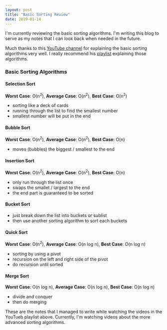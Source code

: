 ```yaml
---
layout: post
title: "Basic Sorting Review"
date: 2019-01-14
---
```


I'm currently reviewing the basic sorting algorithms. I'm writing this blog to serve as my notes that I can look back when needed in the future.

Much thanks to this [YouTube channel](https://www.youtube.com/user/lcc0612/) for explaining the basic sorting algorithms very well. I really recommend his [playlist](https://www.youtube.com/watch?v=MrUMzthTXOs&list=PLJse9iV6Reqg-IffRqjxebaPg0zaPxWlt) explaining those algorithms.

### Basic Sorting Algorithms


#### Selection Sort
**Worst Case**: O(n<sup>2</sup>), **Average Case**: O(n<sup>2</sup>), **Best Case**: O(n<sup>2</sup>)

- sorting like a deck of cards
- running through the list to find the smallest number
- smallest number will be put in the end

#### Bubble Sort
**Worst Case**: O(n<sup>2</sup>), **Average Case**: O(n<sup>2</sup>), **Best Case**: O(n)

- moves (bubbles) the biggest / smallest to the end

#### Insertion Sort
**Worst Case**: O(n<sup>2</sup>), **Average Case**: O(n<sup>2</sup>), **Best Case**: O(n)

- only run through the list once
- swaps the smallet / largest to the end
- the end part is guaranteed to be sorted

#### Bucket Sort

- just break down the list into buckets or sublist
- then use another sorting algorithm to sort each buckets

#### Quick Sort
**Worst Case**: O(n<sup>2</sup>), **Average Case**: O(n log n), **Best Case**: O(n log n)

- sorting by using a pivot
- recursion on the left and right side of the pivot
- do recursion until sorted

#### Merge Sort
**Worst Case**: O(n log n), **Average Case**: O(n log n), **Best Case**: O(n log n)

- divide and conquer
- then do merging

These are the notes that I managed to write while watching the videos in the YouTueb playlist above. Currently, I'm watching videos about the more advanced sorting algorithms.
